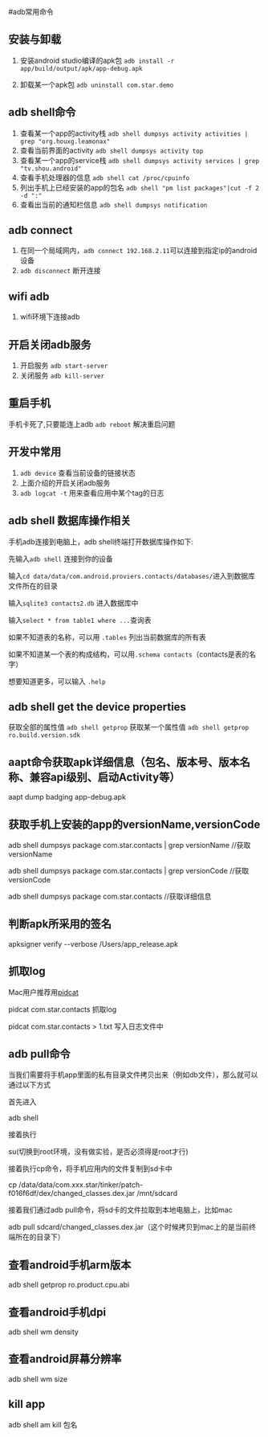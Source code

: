 #adb常用命令

## 安装与卸载

1. 安装android studio编译的apk包 `adb install -r app/build/output/apk/app-debug.apk`

2. 卸载某一个apk包 `adb uninstall com.star.demo`

## adb shell命令

1. 查看某一个app的activity栈 `adb shell dumpsys activity activities | grep "org.houxg.leamonax"` 
2. 查看当前界面的activity  `adb shell dumpsys activity top`
3. 查看某一个app的service栈 `adb shell dumpsys activity services | grep "tv.shou.android"`
4. 查看手机处理器的信息 `adb shell cat /proc/cpuinfo`
5. 列出手机上已经安装的app的包名 `adb shell "pm list packages"|cut -f 2 -d ":"`
6. 查看出当前的通知栏信息 `adb shell dumpsys notification`


## adb connect
1. 在同一个局域网内，`adb connect 192.168.2.11`可以连接到指定ip的android设备
2. `adb disconnect` 断开连接

## wifi adb
1. wifi环境下连接adb


## 开启关闭adb服务
1. 开启服务 `adb start-server`
2. 关闭服务 `adb kill-server`

## 重启手机
手机卡死了,只要能连上adb `adb reboot` 解决重启问题

## 开发中常用
1. `adb device` 查看当前设备的链接状态
2. 上面介绍的开启关闭adb服务
3. `adb logcat -t` 用来查看应用中某个tag的日志




## adb shell 数据库操作相关
手机adb连接到电脑上，adb shell终端打开数据库操作如下:

先输入`adb shell` 连接到你的设备

输入`cd data/data/com.android.proviers.contacts/databases/`进入到数据库文件所在的目录

输入`sqlite3 contacts2.db` 进入数据库中

输入`select * from table1 where ...`查询表

如果不知道表的名称，可以用 `.tables` 列出当前数据库的所有表

如果不知道某一个表的构成结构，可以用`.schema contacts`（contacts是表的名字）

想要知道更多，可以输入 `.help`

## adb shell get the device properties
获取全部的属性值 `adb shell getprop`
获取某一个属性值 `adb shell getprop ro.build.version.sdk`

## aapt命令获取apk详细信息（包名、版本号、版本名称、兼容api级别、启动Activity等）
aapt dump badging app-debug.apk

## 获取手机上安装的app的versionName,versionCode
adb shell dumpsys package com.star.contacts | grep versionName  //获取versionName

adb shell dumpsys package com.star.contacts | grep versionCode  //获取versionCode

adb shell dumpsys package com.star.contacts //获取详细信息

## 判断apk所采用的签名
apksigner verify --verbose /Users/app_release.apk

## 抓取log
Mac用户推荐用[pidcat](https://github.com/JakeWharton/pidcat/)

pidcat com.star.contacts 抓取log

pidcat com.star.contacts > 1.txt 写入日志文件中

## adb pull命令
当我们需要将手机app里面的私有目录文件拷贝出来（例如db文件），那么就可以通过以下方式

首先进入

adb shell

接着执行

su(切换到root环境，没有做实验，是否必须得是root才行)

接着执行cp命令，将手机应用内的文件复制到sd卡中

cp /data/data/com.xxx.star/tinker/patch-f016f6df/dex/changed_classes.dex.jar /mnt/sdcard

接着我们通过adb pull命令，将sd卡的文件拉取到本地电脑上，比如mac

adb pull sdcard/changed_classes.dex.jar（这个时候拷贝到mac上的是当前终端所在的目录下）

## 查看android手机arm版本
adb shell getprop ro.product.cpu.abi

## 查看android手机dpi
adb shell wm density

## 查看android屏幕分辨率
adb shell wm size

## kill app
adb shell am kill 包名

